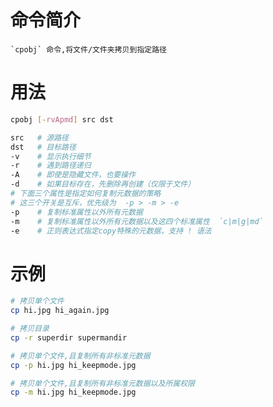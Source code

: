 # 命令简介 

    `cpobj` 命令,将文件/文件夹拷贝到指定路径

# 用法

```bash
cpobj [-rvApmd] src dst

src   # 源路径
dst   # 目标路径
-v    # 显示执行细节
-r    # 遇到路径递归
-A    # 即使是隐藏文件，也要操作
-d    # 如果目标存在，先删除再创建（仅限于文件） 
# 下面三个属性是指定如何复制元数据的策略
# 这三个开关是互斥，优先级为  -p > -m > -e
-p    # 复制标准属性以外所有元数据
-m    # 复制标准属性以外所有元数据以及这四个标准属性  `c|m|g|md`
-e    # 正则表达式指定copy特殊的元数据，支持 ! 语法
```
        
# 示例

```bash
# 拷贝单个文件
cp hi.jpg hi_again.jpg

# 拷贝目录
cp -r superdir supermandir

# 拷贝单个文件,且复制所有非标准元数据
cp -p hi.jpg hi_keepmode.jpg

# 拷贝单个文件,且复制所有非标准元数据以及所属权限
cp -m hi.jpg hi_keepmode.jpg
```

